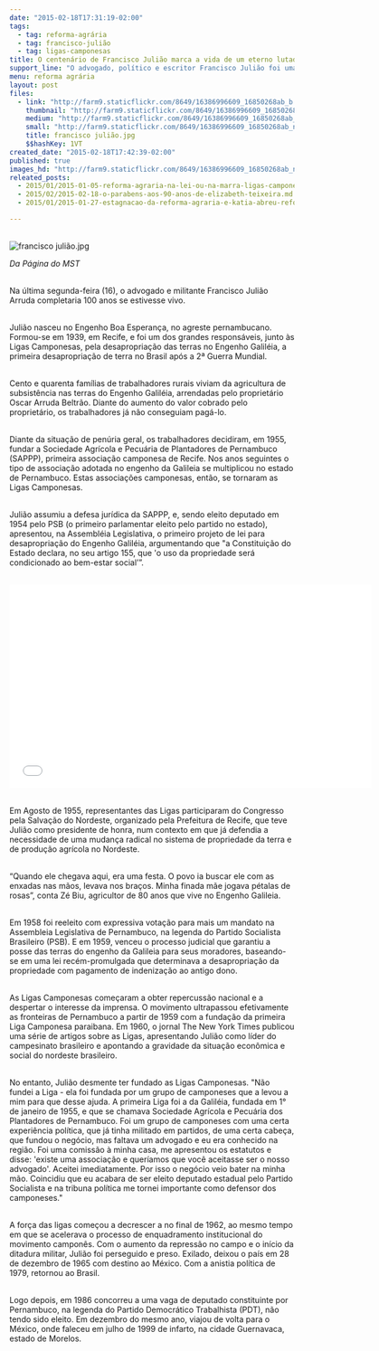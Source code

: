 ```yaml
---
date: "2015-02-18T17:31:19-02:00"
tags:
  - tag: reforma-agrária
  - tag: francisco-julião
  - tag: ligas-camponesas
title: O centenário de Francisco Julião marca a vida de um eterno lutador da Reforma Agrária
support_line: "O advogado, político e escritor Francisco Julião foi uma das lideranças das Ligas Camponesas. Se estivesse vivo completaria 100 anos."
menu: reforma agrária
layout: post
files:
  - link: "http://farm9.staticflickr.com/8649/16386996609_16850268ab_b.jpg"
    thumbnail: "http://farm9.staticflickr.com/8649/16386996609_16850268ab_t.jpg"
    medium: "http://farm9.staticflickr.com/8649/16386996609_16850268ab_z.jpg"
    small: "http://farm9.staticflickr.com/8649/16386996609_16850268ab_n.jpg"
    title: francisco julião.jpg
    $$hashKey: 1VT
created_date: "2015-02-18T17:42:39-02:00"
published: true
images_hd: "http://farm9.staticflickr.com/8649/16386996609_16850268ab_n.jpg"
releated_posts:
  - 2015/01/2015-01-05-reforma-agraria-na-lei-ou-na-marra-ligas-camponesas-completam-60-anos.md
  - 2015/02/2015-02-18-o-parabens-aos-90-anos-de-elizabeth-teixeira.md
  - 2015/01/2015-01-27-estagnacao-da-reforma-agraria-e-katia-abreu-reforca-opcao-do-governo-pelo-agronegocio-afirma-teixeira.md

---
```

<p><br />
<img alt="francisco julião.jpg" src="http://farm9.staticflickr.com/8649/16386996609_16850268ab_b.jpg" /></p>

<p><em>Da P&aacute;gina do MST</em></p>

<p><br />
Na &uacute;ltima segunda-feira (16), o advogado e militante Francisco Juli&atilde;o Arruda completaria 100 anos se estivesse vivo.</p>

<p><br />
Juli&atilde;o nasceu no Engenho Boa Esperan&ccedil;a, no agreste pernambucano. Formou-se em 1939, em Recife, e foi um dos grandes respons&aacute;veis, junto &agrave;s Ligas Camponesas, pela desapropria&ccedil;&atilde;o das terras no Engenho Galil&eacute;ia, a primeira desapropria&ccedil;&atilde;o de terra no Brasil ap&oacute;s a 2&ordf; Guerra Mundial.</p>

<p><br />
Cento e quarenta fam&iacute;lias de trabalhadores rurais viviam da agricultura de subsist&ecirc;ncia nas terras do Engenho Galil&eacute;ia, arrendadas pelo propriet&aacute;rio Oscar Arruda Beltr&atilde;o. Diante do aumento do valor cobrado pelo propriet&aacute;rio, os trabalhadores j&aacute; n&atilde;o conseguiam pag&aacute;-lo.</p>

<p><br />
Diante da situa&ccedil;&atilde;o de pen&uacute;ria geral, os trabalhadores decidiram, em 1955, fundar a Sociedade Agr&iacute;cola e Pecu&aacute;ria de Plantadores de Pernambuco (SAPPP), primeira associa&ccedil;&atilde;o camponesa de Recife. Nos anos seguintes o tipo de associa&ccedil;&atilde;o adotada no engenho da Galileia se multiplicou no estado de Pernambuco. Estas associa&ccedil;&otilde;es camponesas, ent&atilde;o, se tornaram as Ligas Camponesas.</p>

<p><br />
Juli&atilde;o assumiu a defesa jur&iacute;dica da SAPPP, e, sendo eleito deputado em 1954 pelo PSB (o primeiro parlamentar eleito pelo partido no estado), apresentou, na Assembl&eacute;ia Legislativa, o primeiro projeto de lei para desapropria&ccedil;&atilde;o do Engenho Galil&eacute;ia, argumentando que &quot;a Constitui&ccedil;&atilde;o do Estado declara, no seu artigo 155, que &#39;o uso da propriedade ser&aacute; condicionado ao bem-estar social&rsquo;&rdquo;.</p>

<p><br />
<iframe allowfullscreen="" frameborder="0" height="360" src="//www.youtube.com/embed/4P7dpJnhNhM" width="640"></iframe></p>

<p><br />
Em Agosto de 1955, representantes das Ligas participaram do Congresso pela Salva&ccedil;&atilde;o do Nordeste, organizado pela Prefeitura de Recife, que teve Juli&atilde;o como presidente de honra, num contexto em que j&aacute; defendia a necessidade de uma mudan&ccedil;a radical no sistema de propriedade da terra e de produ&ccedil;&atilde;o agr&iacute;cola no Nordeste.</p>

<p><br />
&ldquo;Quando ele chegava aqui, era uma festa. O povo ia buscar ele com as enxadas nas m&atilde;os, levava nos bra&ccedil;os. Minha finada m&atilde;e jogava p&eacute;talas de rosas&rdquo;, conta Z&eacute; Biu, agricultor de 80 anos que vive no Engenho Galileia.</p>

<p><br />
Em 1958 foi reeleito com expressiva vota&ccedil;&atilde;o para mais um mandato na Assembleia Legislativa de Pernambuco, na legenda do Partido Socialista Brasileiro (PSB). E em 1959, venceu o processo judicial que garantiu a posse das terras do engenho da Galileia para seus moradores, baseando-se em uma lei rec&eacute;m-promulgada que determinava a desapropria&ccedil;&atilde;o da propriedade com pagamento de indeniza&ccedil;&atilde;o ao antigo dono.</p>

<p><br />
As Ligas Camponesas come&ccedil;aram a obter repercuss&atilde;o nacional e a despertar o interesse da imprensa. O movimento ultrapassou efetivamente as fronteiras de Pernambuco a partir de 1959 com a funda&ccedil;&atilde;o da primeira Liga Camponesa paraibana. Em 1960, o jornal The New York Times publicou uma s&eacute;rie de artigos sobre as Ligas, apresentando Juli&atilde;o como l&iacute;der do campesinato brasileiro e apontando a gravidade da situa&ccedil;&atilde;o econ&ocirc;mica e social do nordeste brasileiro.</p>

<p><br />
No entanto, Juli&atilde;o desmente ter fundado as Ligas Camponesas. &quot;N&atilde;o fundei a Liga - ela foi fundada por um grupo de camponeses que a levou a mim para que desse ajuda. A primeira Liga foi a da Galil&eacute;ia, fundada em 1&deg; de janeiro de 1955, e que se chamava Sociedade Agr&iacute;cola e Pecu&aacute;ria dos Plantadores de Pernambuco. Foi um grupo de camponeses com uma certa experi&ecirc;ncia pol&iacute;tica, que j&aacute; tinha militado em partidos, de uma certa cabe&ccedil;a, que fundou o neg&oacute;cio, mas faltava um advogado e eu era conhecido na regi&atilde;o. Foi uma comiss&atilde;o &agrave; minha casa, me apresentou os estatutos e disse: &#39;existe uma associa&ccedil;&atilde;o e quer&iacute;amos que voc&ecirc; aceitasse ser o nosso advogado&#39;. Aceitei imediatamente. Por isso o neg&oacute;cio veio bater na minha m&atilde;o. Coincidiu que eu acabara de ser eleito deputado estadual pelo Partido Socialista e na tribuna pol&iacute;tica me tornei importante como defensor dos camponeses.&quot;</p>

<p><br />
A for&ccedil;a das ligas come&ccedil;ou a decrescer a no final de 1962, ao mesmo tempo em que se acelerava o processo de enquadramento institucional do movimento campon&ecirc;s. Com o aumento da repress&atilde;o no campo e o in&iacute;cio da ditadura militar, Juli&atilde;o foi perseguido e preso. Exilado, deixou o pa&iacute;s em 28 de dezembro de 1965 com destino ao M&eacute;xico. Com a anistia pol&iacute;tica de 1979, retornou ao Brasil.</p>

<p><br />
Logo depois, em 1986 concorreu a uma vaga de deputado constituinte por Pernambuco, na legenda do Partido Democr&aacute;tico Trabalhista (PDT), n&atilde;o tendo sido eleito. Em dezembro do mesmo ano, viajou de volta para o M&eacute;xico, onde faleceu em julho de 1999 de infarto, na cidade Guernavaca, estado de Morelos.</p>
